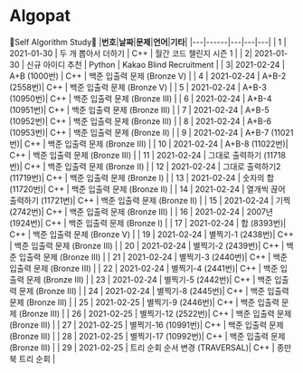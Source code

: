 # Algopat

🍒Self Algorithm Study🍒
|**번호**|**날짜**|**문제**|**언어**|**기타**|
|---|------|---|---|---|
| 1 | 2021-01-30 | 두 개 뽑아서 더하기 | C++ | 월간 코드 챌린지 시즌 1 |
| 2| 2021-01-30 | 신규 아이디 추천 | Python | Kakao Blind Recruitment |
| 3| 2021-02-24 | A+B (1000번) | C++ | 백준 입출력 문제 (Bronze V) |
| 4 | 2021-02-24 | A+B-2 (2558번)| C++ | 백준 입출력 문제 (Bronze V) |
| 5 | 2021-02-24 | A+B-3 (10950번)| C++ | 백준 입출력 문제 (Bronze III) |
| 6 | 2021-02-24 | A+B-4 (10951번)| C++ | 백준 입출력 문제 (Bronze III) |
| 7 | 2021-02-24 | A+B-5 (10952번)| C++ | 백준 입출력 문제 (Bronze III) |
| 8 | 2021-02-24 | A+B-6 (10953번)| C++ | 백준 입출력 문제 (Bronze II) |
| 9 | 2021-02-24 | A+B-7 (11021번)| C++ | 백준 입출력 문제 (Bronze III) |
| 10 | 2021-02-24 | A+B-8 (11022번)| C++ | 백준 입출력 문제 (Bronze III) |
| 11 | 2021-02-24 | 그대로 출력하기 (11718번)| C++ | 백준 입출력 문제 (Bronze II) |
| 12 | 2021-02-24 | 그대로 출력하기2 (11719번)| C++ | 백준 입출력 문제 (Bronze I) |
| 13 | 2021-02-24 | 숫자의 합 (11720번)| C++ | 백준 입출력 문제 (Bronze II) |
| 14 | 2021-02-24 | 열개씩 끊어 출력하기 (11721번)| C++ | 백준 입출력 문제 (Bronze II) |
| 15 | 2021-02-24 | 기찍 (2742번)| C++ | 백준 입출력 문제 (Bronze III) |
| 16 | 2021-02-24 | 2007년 (1924번)| C++ | 백준 입출력 문제 (Bronze I) |
| 17 | 2021-02-24 | 합 (8393번)| C++ | 백준 입출력 문제 (Bronze V) |
| 19 | 2021-02-24 | 별찍기-1 (2438번)| C++ | 백준 입출력 문제 (Bronze III) |
| 20 | 2021-02-24 | 별찍기-2 (2439번)| C++ | 백준 입출력 문제 (Bronze III) |
| 21 | 2021-02-24 | 별찍기-3 (2440번)| C++ | 백준 입출력 문제 (Bronze III) |
| 22 | 2021-02-24 | 별찍기-4 (2441번)| C++ | 백준 입출력 문제 (Bronze III) |
| 23 | 2021-02-24 | 별찍기-5 (2442번)| C++ | 백준 입출력 문제 (Bronze III) |
| 24 | 2021-02-24 | 별찍기-8 (2445번)| C++ | 백준 입출력 문제 (Bronze III) |
| 25 | 2021-02-25 | 별찍기-9 (2446번)| C++ | 백준 입출력 문제 (Bronze III) |
| 26 | 2021-02-25 | 별찍기-12 (2522번)| C++ | 백준 입출력 문제 (Bronze III) |
| 27 | 2021-02-25 | 별찍기-16 (10991번)| C++ | 백준 입출력 문제 (Bronze III) |
| 28 | 2021-02-25 | 별찍기-17 (10992번)| C++ | 백준 입출력 문제 (Bronze III) |
| 29 | 2021-02-25 | 트리 순회 순서 변경 (TRAVERSAL)| C++ | 종만북 트리 순회 |
